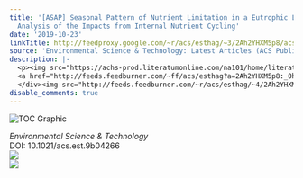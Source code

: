 ```yaml
---
title: '[ASAP] Seasonal Pattern of Nutrient Limitation in a Eutrophic Lake and Quantitative
  Analysis of the Impacts from Internal Nutrient Cycling'
date: '2019-10-23'
linkTitle: http://feedproxy.google.com/~r/acs/esthag/~3/2Ah2YHXM5p8/acs.est.9b04266
source: 'Environmental Science & Technology: Latest Articles (ACS Publications)'
description: |-
  <p><img src="https://achs-prod.literatumonline.com/na101/home/literatum/publisher/achs/journals/content/esthag/0/esthag.ahead-of-print/acs.est.9b04266/20191023/images/medium/es9b04266_0008.gif" alt="TOC Graphic"/></p><div><cite>Environmental Science & Technology</cite></div><div>DOI: 10.1021/acs.est.9b04266</div><div class="feedflare">
  <a href="http://feeds.feedburner.com/~ff/acs/esthag?a=2Ah2YHXM5p8:_0huj3j_oPc:yIl2AUoC8zA"><img src="http://feeds.feedburner.com/~ff/acs/esthag?d=yIl2AUoC8zA" border="0"></img></a>
  </div><img src="http://feeds.feedburner.com/~r/acs/esthag/~4/2Ah2YHXM5p8" ...
disable_comments: true
---
```

<p><img src="https://achs-prod.literatumonline.com/na101/home/literatum/publisher/achs/journals/content/esthag/0/esthag.ahead-of-print/acs.est.9b04266/20191023/images/medium/es9b04266_0008.gif" alt="TOC Graphic"/></p><div><cite>Environmental Science & Technology</cite></div><div>DOI: 10.1021/acs.est.9b04266</div><div class="feedflare">
<a href="http://feeds.feedburner.com/~ff/acs/esthag?a=2Ah2YHXM5p8:_0huj3j_oPc:yIl2AUoC8zA"><img src="http://feeds.feedburner.com/~ff/acs/esthag?d=yIl2AUoC8zA" border="0"></img></a>
</div><img src="http://feeds.feedburner.com/~r/acs/esthag/~4/2Ah2YHXM5p8" ...